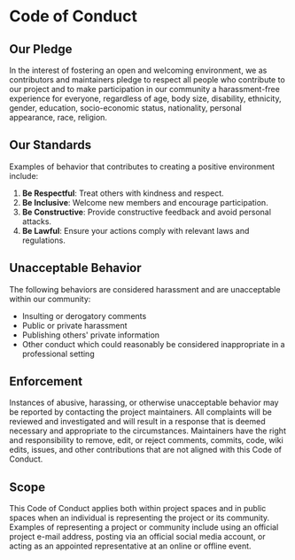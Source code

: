 # Code of Conduct

## Our Pledge

In the interest of fostering an open and welcoming environment, we as contributors and maintainers pledge to respect all people who contribute to our project and to make participation in our community a harassment-free experience for everyone, regardless of age, body size, disability, ethnicity, gender, education, socio-economic status, nationality, personal appearance, race, religion.

## Our Standards

Examples of behavior that contributes to creating a positive environment include:

1. **Be Respectful**: Treat others with kindness and respect.
2. **Be Inclusive**: Welcome new members and encourage participation.
3. **Be Constructive**: Provide constructive feedback and avoid personal attacks.
4. **Be Lawful**: Ensure your actions comply with relevant laws and regulations.

## Unacceptable Behavior

The following behaviors are considered harassment and are unacceptable within our community:

- Insulting or derogatory comments
- Public or private harassment
- Publishing others' private information
- Other conduct which could reasonably be considered inappropriate in a professional setting

## Enforcement

Instances of abusive, harassing, or otherwise unacceptable behavior may be reported by contacting the project maintainers. All complaints will be reviewed and investigated and will result in a response that is deemed necessary and appropriate to the circumstances. Maintainers have the right and responsibility to remove, edit, or reject comments, commits, code, wiki edits, issues, and other contributions that are not aligned with this Code of Conduct.

## Scope

This Code of Conduct applies both within project spaces and in public spaces when an individual is representing the project or its community. Examples of representing a project or community include using an official project e-mail address, posting via an official social media account, or acting as an appointed representative at an online or offline event.

